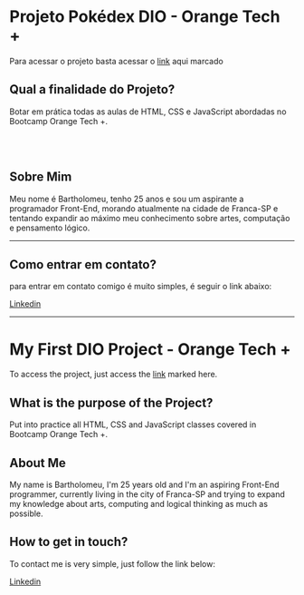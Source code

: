 # <h1>Projeto Pokédex DIO - Orange Tech +</h1>





<p> Para acessar o projeto basta acessar o <a href="https://mrbartyy.github.io/Pok-dex-dio-Orange-Tech/">link</a> aqui marcado



<h2>Qual a finalidade do Projeto?</h2>

<p>
Botar em prática todas as aulas de HTML, CSS e JavaScript abordadas no Bootcamp Orange Tech +.
</p>

<br/>
<br/>

<h2>Sobre Mim</h2>

<p>
Meu nome é Bartholomeu, tenho 25 anos e sou um aspirante a programador Front-End, morando atualmente na cidade de Franca-SP e tentando expandir ao máximo meu conhecimento sobre artes, computação e pensamento lógico.
</p>

---

<h2>Como entrar em contato?</h2>

<p>
para entrar em contato comigo é muito simples, é seguir o link abaixo:   
</p>

<a href="https://www.linkedin.com/in/bartholomeu-arruda-90b095123/">Linkedin</a>

---

<h1>My First DIO Project - Orange Tech +</h1>



To access the project, just access the <a href="https://mrbartyy.github.io/Pok-dex-dio-Orange-Tech/">link</a> marked here.



<h2>What is the purpose of the Project?</h2>

<p>
    Put into practice all HTML, CSS and JavaScript classes covered in Bootcamp Orange Tech +.</p>





<h2>About Me</h2>

<p>
My name is Bartholomeu, I'm 25 years old and I'm an aspiring Front-End programmer, currently living in the city of Franca-SP and trying to expand my knowledge about arts, computing and logical thinking as much as possible.
</p>


<h2>How to get in touch?</h2>

<p>
To contact me is very simple, just follow the link below:
</p>


<a href="https://www.linkedin.com/in/bartholomeu-arruda-90b095123/">Linkedin</a>

